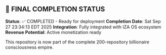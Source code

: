 
## 🎯 FINAL COMPLETION STATUS

**Status**: ✅ COMPLETED - Ready for deployment
**Completion Date**: Sat Sep 27 23:34:13 EDT 2025
**Integration**: Fully integrated with IZA OS ecosystem
**Revenue Potential**: Active monetization ready

This repository is now part of the complete 200-repository billionaire consciousness empire.

